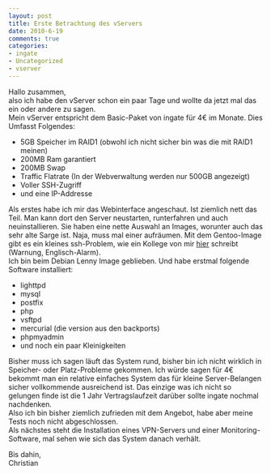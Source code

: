 ```yaml
--- 
layout: post
title: Erste Betrachtung des vServers
date: 2010-6-19
comments: true
categories: 
- ingate
- Uncategorized
- vserver
---
```

<p>Hallo zusammen,<br />also ich habe den vServer schon ein paar Tage und wollte da jetzt mal das ein oder andere zu sagen.<br />Mein vServer entspricht dem Basic-Paket von ingate für 4€ im Monate. Dies Umfasst Folgendes:</p>
<ul>
<li>5GB Speicher im RAID1 (obwohl ich nicht sicher bin was die mit RAID1 meinen)</li>
<li>200MB Ram garantiert</li>
<li>200MB Swap</li>
<li>Traffic Flatrate (In der Webverwaltung werden nur 500GB angezeigt)</li>
<li>Voller SSH-Zugriff</li>
<li>und eine IP-Addresse</li>
</ul>
<p>Als erstes habe ich mir das Webinterface angeschaut. Ist ziemlich nett das Teil. Man kann dort den Server neustarten, runterfahren und auch neuinstallieren. Sie haben eine nette Auswahl an Images, worunter auch das sehr alte Sarge ist. Naja, muss mal einer aufräumen. Mit dem Gentoo-Image gibt es ein kleines ssh-Problem, wie ein Kollege von mir <a href="http://subforge.org/blogs/show/12">hier</a> schreibt (Warnung, Englisch-Alarm).<br /> Ich bin beim Debian Lenny Image geblieben. Und habe erstmal folgende Software installiert:</p>
<ul>
<li>lighttpd</li>
<li>mysql</li>
<li>postfix</li>
<li>php</li>
<li>vsftpd</li>
<li>mercurial (die version aus den backports)</li>
<li>phpmyadmin</li>
<li>und noch ein paar Kleinigkeiten</li>
</ul>
<p>Bisher muss ich sagen läuft das System rund, bisher bin ich nicht wirklich in Speicher- oder Platz-Probleme gekommen. Ich würde sagen für 4€ bekommt man ein relative einfaches System das für kleine Server-Belangen sicher vollkommende ausreichend ist. Das einzige was ich nicht so gelungen finde ist die 1 Jahr Vertragslaufzeit darüber sollte ingate nochmal nachdenken.<br /> Also ich bin bisher ziemlich zufrieden mit dem Angebot, habe aber meine Tests noch nicht abgeschlossen.<br />Als nächstes steht die Installation eines VPN-Servers und einer Monitoring-Software, mal sehen wie sich das System danach verhält.

Bis dahin,   
Christian</p>

